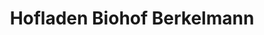 ---
title: "Hofladen Biohof Berkelmann"
url: /evessen/hofladen-biohof-berkelmann/
shop: Hofladen
---